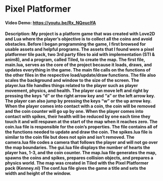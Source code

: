 # Pixel Platformer
#### Video Demo: https://youtu.be/Rx_NQeuclfA
#### Description: My project is a platform game that was created with Love2D and Lua where the player’s objective is to collect all the coins and avoid obstacles. Before I began programming the game, I first browsed for usable assets and helpful programs. The assets that I found were a pixel platformer tile pack, two 3rd party files to aid with implementation (STI & anim8), and a program, called Tiled, to create the map. The first file, main.lua, serves as the core of the project because it loads, draws, and updates everything in the game. The main file calls on the functions of the other files in the respective load/update/draw functions. The file also scales the background and window to the size of the screen. The player.lua file handles things related to the player such as player movement, physics, and health. The player can move left and right by pressing the keys “d” or the right arrow key and “a” or the left arrow key. The player can also jump by pressing the keys “w” or the up arrow key. When the player comes into contact with a coin, the coin will be removed and the coin counter will go up by one. When the player comes into contact with spikes, their health will be reduced by one each time they touch it and will respawn at the start of the map when it reaches zero. The coin.lua file is responsible for the coin’s properties. The file contains all of the functions needed to update and draw the coin. The spikes.lua file is similar to the coin file but does not spin and isn’t removed. The camera.lua file codes a camera that follows the player and will not go over the map boundaries. The gui.lua file displays the number of hearts the player has, 1-3, and the coin counter. The map.lua file generates the map, spawns the coins and spikes, prepares collision objects, and prepares a physics world. The map was created in Tiled with the Pixel Platformer pack (Kenney.nl) The conf.lua file gives the game a title and sets the width and height of the window.